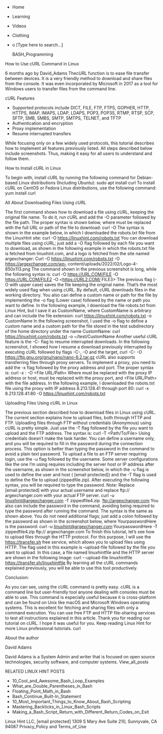 





















































* Home
* Learning
* Videos
* Clothing
*
  o [Type here to search...]


   BASH_Programming


How to Use cURL Command in Linux

6 months ago
by David_Adams
ThecURL function is to ease file transfer between devices. It is a very
friendly method to download and share files from the console. It was even
incorporated by Microsoft in 2017 as a tool for Windows users to transfer files
from the command line.

cURL Features


* Supported protocols include DICT, FILE, FTP, FTPS, GOPHER, HTTP, HTTPS, IMAP,
  IMAPS, LDAP, LDAPS, POP3, POP3S, RTMP, RTSP, SCP, SFTP, SMB, SMBS, SMTP,
  SMTPS, TELNET, and TFTP
* Authentication and encryption
* Proxy implementation
* Resume interrupted transfers

While focusing only on a few widely used protocols, this tutorial describes how
to implement all features previously listed. All steps described below include
screenshots. Thus, making it easy for all users to understand and follow them.

How to Install cURL in Linux

To begin with, install cURL by running the following command for Debian-based
Linux distributions (Including Ubuntu):
sudo apt install curl
To install cURL on CentOS or Fedora Linux distributions, use the following
command:
yum install curl

All About Downloading Files Using cURL

The first command shows how to download a file using cURL, keeping the original
file name.
To do it, run cURL and add the -O parameter followed by the file path. The
proper syntax is shown below, where <File address> must be replaced with the
full URL or path of the file to download:
curl -O <File address>
The syntax is shown in the example below, in which I downloaded the robots.txt
file from the LinuxHint site:
curl -O https://linuxhint.com/robots.txt
You can download multiple files using cURL; just add a -O flag followed by each
file you want to download, as shown in the following example in which the
robots.txt file is fetched from linuxhint.com, and a logo is fetched from the
site named argexchanger:
Curl -O https://linuxhint.com/robots.txt -O https://argexchanger.com/wp-
content/uploads/2022/02/Logo-4-850x113.png
The command shown in the previous screenshot is long, while the following
syntax is:
curl -O <https://URL.COM/FILE> -O <https://URL.COM/FILE2> -O <https://URL2.COM/
FILE3>
The previous flag (-O with upper case) saves the file keeping the original
name. That’s the most widely used flag when using cURL.
By default, cURL downloads files in the working directory. You also can define
a custom name or path for the file by implementing the -o flag (Lower case)
followed by the name or path you want to define.
In the following example, I download the file robots.txt from Linux Hint, but I
save it as CustomName, where CustomName is arbitrary and can include the file
extension:
curl https://linuxhint.com/robots.txt -o CustomName
In the following screenshot, I used the -o flag to define a custom name and a
custom path for the file stored in the test subdirectory of the home directory
under the name CustomName:
curl https://linuxhint.com/robots.txt -o ~/test/CustomName
Another useful cURL feature is the -C- flag to resume interrupted downloads. In
the following screenshot, I showed how I resume a download previously
interrupted by executing cURL followed by flags -C-, -O and the target,
curl -C- -O https://ftp.gnu.org/gnu/nano/nano-6.2.tar.gz
cURL also supports transferring files through proxy servers.
To implement a proxy, you need to add the -x flag followed by the proxy address
and port. The proper syntax is:
curl -x <ProxyIP>:<ProxyPort> -O <File URL/Path>
Where <ProxyIP> must be replaced with the proxy IP address or host, <ProxyPort>
must be replaced with the proxy port, and <File URL/Path> with the file
address.
In the following example, I downloaded the robots.txt file using the proxy with
IP address 8.213.128.41 through port 80:
curl -x 8.213.128.41:80 -O https://linuxhint.com/robots.txt

Uploading Files Using cURL in Linux

The previous section described how to download files in Linux using cURL. The
current section explains how to upload files, both through HTTP and FTP.
Uploading files through FTP without credentials (Anonymous) using cURL is
pretty simple. Just use the -T flag followed by the file you want to upload and
the FTP address.
The syntax is:
curl -T <Path/To/File> <FTP-Server>
Using credentials doesn’t make the task harder. You can define a username only,
and you will be required to fill in the password during the connection process.
This option is better than typing the password in the command to avoid a plain
text password.
To upload a file to an FTP server requiring login, use the -u flag followed by
the username. Some server configurations like the one I’m using requires
including the server host or IP address after the username, as shown in the
screenshot below, in which the -u flag is used to define the user and host (
[email protected]) and the -T flag is used to define the file to upload
(zippedfile.zip).
After executing the following syntax, you will be required to type the
password.
Note: Replace [email protected] with your actual username and replace ftp://
argexchanger.com with your actual FTP server.
curl -u linuxhint@argexchanger.com -T zippedfile4.zip  ftp://argexchanger.com
You also can include the password in the command, avoiding being required to
type the password after running the command. The syntax is the same as shown
above. You do not need additional flags; just add a colon followed by the
password as shown in the screenshot below, where YourpasswordHere is the
password:
curl -u linuxhint@argexchanger.com:YourpasswordHere -T zippedfile4.zip ftp://
argexchanger.com
To finish this tutorial, let’s see how to upload files through the HTTP
protocol. For this purpose, I will use the https://transfer.sh free service,
which allows you to upload files using HTTP.
The flag used in this example is –upload-file followed by the file you want to
upload. In this case, a file named linuxhintfile and the HTTP server are shown
in the following image:
curl --upload-file linuxhintfile https://transfer.sh/linuxhintfile
By learning all the cURL commands explained previously, you will be able to use
this tool productively.

Conclusion:

As you can see, using the cURL command is pretty easy. cURL is a command line
but user-friendly tool anyone dealing with consoles must be able to use. This
command is especially useful because it is cross-platform and can be found on
Unix like macOS and Microsoft Windows operating systems. This is excellent for
fetching and sharing files with only a command execution. You can use free FTP
and HTTP file-sharing services to test all instructions explained in this
article.
Thank you for reading our tutorial on cURL. I hope it was useful for you. Keep
reading Linux Hint for more Linux professional tutorials.
curl


About the author


David Adams

David Adams is a System Admin and writer that is focused on open source
technologies, security software, and computer systems.
View_all_posts

RELATED LINUX HINT POSTS


* 10_Cool_and_Awesome_Bash_Loop_Examples
* What_are_Double_Parentheses_in_Bash
* Floating_Point_Math_in_Bash
* Bash_Continue_Built-In_Statement
* 10_Most_Important_Things_to_Know_About_Bash_Scripting
* Mastering_Backticks_in_Linux_Bash_Scripts
* Making_a_Bash_Script_Return_with_Different_Return_Codes_on_Exit

Linux Hint LLC, [email protected]
1309 S Mary Ave Suite 210, Sunnyvale, CA 94087
 Privacy_Policy and Terms_of_Use
